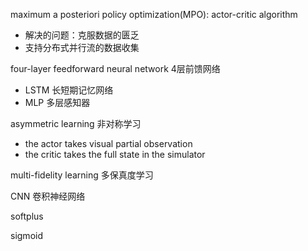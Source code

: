 maximum a posteriori policy optimization(MPO): actor-critic algorithm

- 解决的问题：克服数据的匮乏
- 支持分布式并行流的数据收集

four-layer feedforward neural network 4层前馈网络

- LSTM 长短期记忆网络
- MLP 多层感知器

asymmetric learning 非对称学习

- the actor takes visual partial observation
- the critic takes the full state in the simulator

multi-fidelity learning 多保真度学习

CNN 卷积神经网络

softplus

sigmoid

###### 